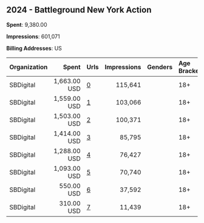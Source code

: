 ## 2024 - Battleground New York Action 
**Spent**: 9,380.00

**Impressions**: 601,071

**Billing Addresses**: US

|Organization|Spent|Urls|Impressions|Genders|Age Brackets|Country Codes|
|:---|---:|:---|---:|:---|:---|:---|
|SBDigital|1,663.00 USD|[0](https://www.snap.com/political-ads/asset/23cbc0cf1db08d86facbc68b98aff3797a7533a4f099b967d358cdeeace808cc?mediaType=mp4)|115,641||18+|united states|
|SBDigital|1,559.00 USD|[1](https://www.snap.com/political-ads/asset/23cbc0cf1db08d86facbc68b98aff3797a7533a4f099b967d358cdeeace808cc?mediaType=mp4)|103,066||18+|united states|
|SBDigital|1,503.00 USD|[2](https://www.snap.com/political-ads/asset/23cbc0cf1db08d86facbc68b98aff3797a7533a4f099b967d358cdeeace808cc?mediaType=mp4)|100,371||18+|united states|
|SBDigital|1,414.00 USD|[3](https://www.snap.com/political-ads/asset/c45b1633f0e92da63913dd0e94b9790d36463caf267f4dbba00ea19b3c3b5fb2?mediaType=png)|85,795||18+|united states|
|SBDigital|1,288.00 USD|[4](https://www.snap.com/political-ads/asset/c45b1633f0e92da63913dd0e94b9790d36463caf267f4dbba00ea19b3c3b5fb2?mediaType=png)|76,427||18+|united states|
|SBDigital|1,093.00 USD|[5](https://www.snap.com/political-ads/asset/c45b1633f0e92da63913dd0e94b9790d36463caf267f4dbba00ea19b3c3b5fb2?mediaType=png)|70,740||18+|united states|
|SBDigital|550.00 USD|[6](https://www.snap.com/political-ads/asset/23cbc0cf1db08d86facbc68b98aff3797a7533a4f099b967d358cdeeace808cc?mediaType=mp4)|37,592||18+|united states|
|SBDigital|310.00 USD|[7](https://www.snap.com/political-ads/asset/c45b1633f0e92da63913dd0e94b9790d36463caf267f4dbba00ea19b3c3b5fb2?mediaType=png)|11,439||18+|united states|
